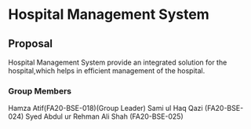# Hospital Management System
## Proposal
Hospital Management System provide an integrated solution for the hospital,which helps in efficient management of the hospital.
### Group Members
Hamza Atif(FA20-BSE-018)(Group Leader)
Sami ul Haq Qazi (FA20-BSE-024)
Syed Abdul ur Rehman Ali Shah (FA20-BSE-025)
